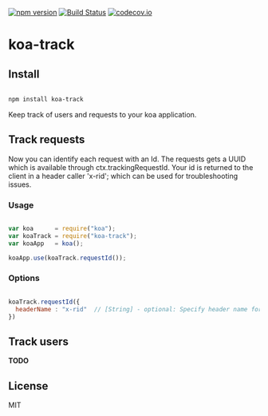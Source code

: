 [![npm version][npm-image]][npm-url]
[![Build Status](https://travis-ci.org/ajuste/koa-track.svg?branch=master)](https://travis-ci.org/ajuste/koa-track)
[![codecov.io](http://codecov.io/github/ajuste/koa-track/coverage.svg?branch=master)](http://codecov.io/github/ajuste/koa-track?branch=master)


# koa-track

## Install

```sh

npm install koa-track

```

Keep track of users and requests to your koa application.

## Track requests

Now you can identify each request with an Id. The requests gets a UUID which is available through ctx.trackingRequestId. Your id is returned to the client in a header caller 'x-rid'; which can be used for troubleshooting issues.

### Usage

```js

var koa      = require("koa");
var koaTrack = require("koa-track");
var koaApp   = koa();

koaApp.use(koaTrack.requestId());

```

### Options

```js

koaTrack.requestId({
  headerName : "x-rid"  // [String] - optional: Specify header name for request-id
})

```

## Track users

<b>TODO</b>



## License

  MIT

[npm-image]: https://img.shields.io/npm/v/koa-track.svg?style=flat-square
[npm-url]: https://www.npmjs.com/package/koa-track
